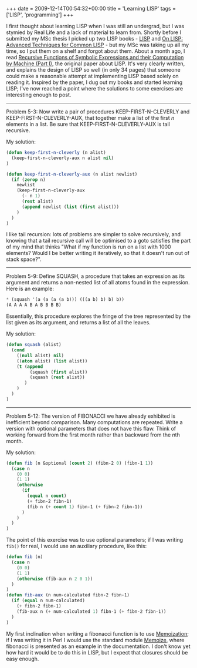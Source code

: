 +++
date = 2009-12-14T00:54:32+00:00
title = 'Learning LISP'
tags = ['LISP', 'programming']
+++

I first thought about learning LISP when I was still an undergrad, but I was
stymied by Real Life and a lack of material to learn from.  Shortly before I
submitted my MSc thesis I picked up two LISP books -
[LISP](https://www.amazon.co.uk/LISP-Patrick-Winston/dp/0201083191/) and [On
LISP: Advanced Techniques for Common
LISP](https://www.amazon.co.uk/LISP-Advanced-Techniques-Common/dp/0130305529/) -
but my MSc was taking up all my time, so I put them on a shelf and forgot about
them.  About a month ago, I read [Recursive Functions of Symbolic Expressions
and their Computation by Machine (Part
I)](https://www-formal.stanford.edu/jmc/recursive.html), the original paper
about LISP.  It's very clearly written, and explains the design of LISP so well
(in only 34 pages) that someone could make a reasonable attempt at implementing
LISP based solely on reading it.  Inspired by the paper, I dug out my books and
started learning LISP; I've now reached a point where the solutions to some
exercises are interesting enough to post.

---

Problem 5-3: Now write a pair of procedures KEEP-FIRST-N-CLEVERLY and
KEEP-FIRST-N-CLEVERLY-AUX, that together make a list of the first *n* elements
in a list.  Be sure that KEEP-FIRST-N-CLEVERLY-AUX is tail recursive.

My solution:

```lisp
(defun keep-first-n-cleverly (n alist)
  (keep-first-n-cleverly-aux n alist nil)
)

(defun keep-first-n-cleverly-aux (n alist newlist)
  (if (zerop n)
    newlist
    (keep-first-n-cleverly-aux
      (- n 1)
      (rest alist)
      (append newlist (list (first alist)))
    )
  )
)
```

I like tail recursion: lots of problems are simpler to solve recursively, and
knowing that a tail recursive call will be optimised to a goto satisfies the
part of my mind that thinks "What if my function is run on a list with 1000
elements?  Would I be better writing it iteratively, so that it doesn't run out
of stack space?".

---

Problem 5-9: Define SQUASH, a procedure that takes an expression as its
argument and returns a non-nested list of all atoms found in the expression.
Here is an example:

```lisp
* (squash '(a (a (a (a b))) (((a b) b) b) b))
(A A A A B A B B B B)
```

Essentially, this procedure explores the fringe of the tree represented by the
list given as its argument, and returns a list of all the leaves.

My solution:

```lisp
(defun squash (alist)
  (cond
    ((null alist) nil)
    ((atom alist) (list alist))
    (t (append
         (squash (first alist))
         (squash (rest alist))
       )
    )
  )
)
```

---

Problem 5-12: The version of FIBONACCI we have already exhibited is inefficient
beyond comparison.  Many computations are repeated.  Write a version with
optional parameters that does not have this flaw.  Think of working forward from
the first month rather than backward from the <em>n</em>th month.

My solution:

```lisp
(defun fib (n &optional (count 2) (fibn-2 0) (fibn-1 1))
  (case n
    (0 0)
    (1 1)
    (otherwise
      (if
        (equal n count)
        (+ fibn-2 fibn-1)
        (fib n (+ count 1) fibn-1 (+ fibn-2 fibn-1))
      )
    )
  )
)
```

The point of this exercise was to use optional parameters; if I was writing
`fib()` for real, I would use an auxiliary procedure, like this:

```lisp
(defun fib (n)
  (case n
    (0 0)
    (1 1)
    (otherwise (fib-aux n 2 0 1))
  )
)
(defun fib-aux (n num-calculated fibn-2 fibn-1)
  (if (equal n num-calculated)
    (+ fibn-2 fibn-1)
    (fib-aux n (+ num-calculated 1) fibn-1 (+ fibn-2 fibn-1))
  )
)
```

My first inclination when writing a fibonacci function is to use
[Memoization](https://en.wikipedia.org/wiki/Memoization); if I was writing it in
Perl I would use the standard module
[Memoize](https://search.cpan.org/~mjd/Memoize-1.01/Memoize.pm), where fibonacci
is presented as an example in the documentation.  I don't know yet how hard it
would be to do this in LISP, but I expect that closures should be easy enough.

